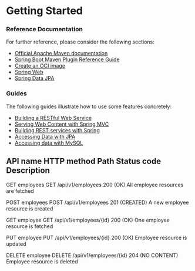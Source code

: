 # Getting Started

### Reference Documentation
For further reference, please consider the following sections:

* [Official Apache Maven documentation](https://maven.apache.org/guides/index.html)
* [Spring Boot Maven Plugin Reference Guide](https://docs.spring.io/spring-boot/docs/3.0.5/maven-plugin/reference/html/)
* [Create an OCI image](https://docs.spring.io/spring-boot/docs/3.0.5/maven-plugin/reference/html/#build-image)
* [Spring Web](https://docs.spring.io/spring-boot/docs/3.0.5/reference/htmlsingle/#web)
* [Spring Data JPA](https://docs.spring.io/spring-boot/docs/3.0.5/reference/htmlsingle/#data.sql.jpa-and-spring-data)

### Guides
The following guides illustrate how to use some features concretely:

* [Building a RESTful Web Service](https://spring.io/guides/gs/rest-service/)
* [Serving Web Content with Spring MVC](https://spring.io/guides/gs/serving-web-content/)
* [Building REST services with Spring](https://spring.io/guides/tutorials/rest/)
* [Accessing Data with JPA](https://spring.io/guides/gs/accessing-data-jpa/)
* [Accessing data with MySQL](https://spring.io/guides/gs/accessing-data-mysql/)



API name            HTTP method        Path                     Status code         Description
----------------------------------------------------------------------------------------------------------------------

GET employees       GET                /api/v1/employees        200 (OK)            All employee resources are fetched

POST employees      POST               /api/v1/employees        201 (CREATED)       A new employee resource is created

GET employee        GET                /api/v1/employees/{id}   200 (OK)            One employee resource is fetched

PUT employee        PUT                /api/v1/employees/{id}   200 (OK)            Employee resource is updated

DELETE employee     DELETE             /api/v1/employees/{id}   204 (NO CONTENT)    Employee resource is deleted
